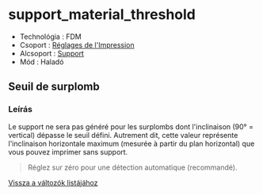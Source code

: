 # support\_material\_threshold

* Technológia : FDM
* Csoport : [Réglages de l'Impression](../print_settings/print_settings.md)
* Alcsoport : [Support](../print_settings/print_settings.md#support)
* Mód : Haladó

## Seuil de surplomb

### Leírás

Le support ne sera pas généré pour les surplombs dont l'inclinaison \(90° = vertical\) dépasse le seuil défini. Autrement dit, cette valeur représente l'inclinaison horizontale maximum \(mesurée à partir du plan horizontal\) que vous pouvez imprimer sans support.

> Réglez sur zéro pour une détection automatique \(recommandé\).

[Vissza a változók listájához](variable_list.md)

